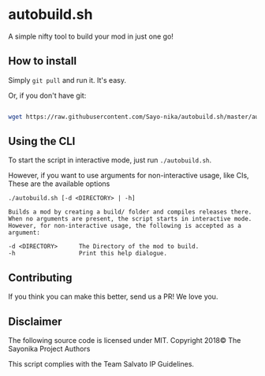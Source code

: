 # autobuild.sh

A simple nifty tool to build your mod in just one go!

## How to install

Simply `git pull` and run it. It's easy.

Or, if you don't have git:

```sh

wget https://raw.githubusercontent.com/Sayo-nika/autobuild.sh/master/autobuild.sh && bash autobuild.sh

````

## Using the CLI

To start the script in interactive mode, just run `./autobuild.sh`. 

However, if you want to use arguments for non-interactive usage, like CIs, These are the available options

```
./autobuild.sh [-d <DIRECTORY> | -h]

Builds a mod by creating a build/ folder and compiles releases there.
When no arguments are present, the script starts in interactive mode.
However, for non-interactive usage, the following is accepted as a argument:

-d <DIRECTORY>      The Directory of the mod to build.
-h                  Print this help dialogue.
```

## Contributing

If you think you can make this better, send us a PR! We love you.

## Disclaimer

The following source code is licensed under MIT. Copyright 2018&copy; The Sayonika Project Authors

This script complies with the Team Salvato IP Guidelines.
